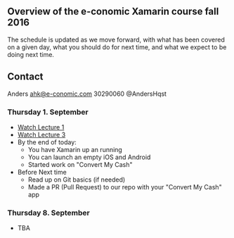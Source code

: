 ## Overview of the e-conomic Xamarin course fall 2016

The schedule is updated as we move forward, with what has been covered on a given day, what you should do for next time, and what we expect to be doing next time.

## Contact
Anders ahk@e-conomic.com 30290060 @AndersHqst   


### Thursday 1. September
* [Watch Lecture 1](https://www.udemy.com/learn-xamarin-by-creating-real-cross-platform-apps/learn/v4/content)
* [Watch Lecture 3](https://www.udemy.com/learn-xamarin-by-creating-real-cross-platform-apps/learn/v4/content)
* By the end of today:
    * You have Xamarin up an running
    * You can launch an empty iOS and Android
    * Started work on "Convert My Cash"
* Before Next time
    * Read up on Git basics (if needed)
    * Made a PR (Pull Request) to our repo with your "Convert My Cash" app

### Thursday 8. September
* TBA
